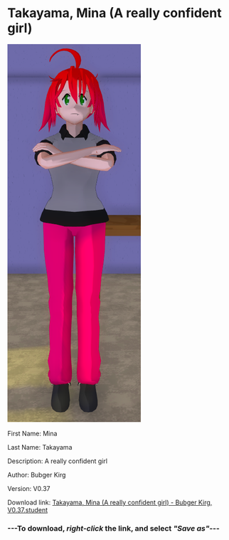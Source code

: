 # Takayama, Mina (A really confident girl)

<img src = "https://raw.githubusercontent.com/Arbiter1223/Daigaku-Gurashi-Custom-Students/master/Students/Files/Takayama%2C%20Mina%20(A%20really%20confident%20girl).png">

First Name: Mina

Last Name: Takayama

Description: A really confident girl

Author: Bubger Kirg

Version: V0.37

Download link: <a href="https://raw.githubusercontent.com/Arbiter1223/Daigaku-Gurashi-Custom-Students/master/Students/Files/Takayama%2C%20Mina%20(A%20really%20confident%20girl)%20-%20Bubger%20Kirg%2C%20V0.37.student">Takayama, Mina (A really confident girl) - Bubger Kirg, V0.37.student</a>

### ---**To download, _right-click_ the link, and select _"Save as"_**---
